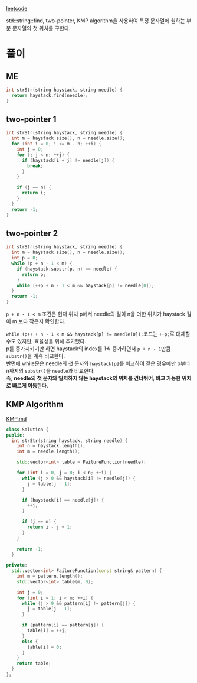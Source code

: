 [leetcode](https://leetcode.com/problems/find-the-index-of-the-first-occurrence-in-a-string/description/)   

std::string::find, two-pointer, KMP algorithm을 사용하여 특정 문자열에 원하는 부분 문자열의 첫 위치를 구한다.   

# 풀이
## ME
```cpp
int strStr(string haystack, string needle) {
  return haystack.find(needle);
}
```

## two-pointer 1
```cpp
int strStr(string haystack, string needle) {
  int m = haystack.size(), n = needle.size();
  for (int i = 0; i <= m - n; ++i) {
    int j = 0;
    for (; j < n; ++j) {
      if (haystack[i + j] != needle[j]) {
        break;
      }
    }

    if (j == n) {
      return i;
    }
  }
  return -1;
}
```

## two-pointer 2
```cpp
int strStr(string haystack, string needle) {
  int m = haystack.size(), n = needle.size();
  int p = 0;
  while (p + n - 1 < m) {
    if (haystack.substr(p, n) == needle) {
      return p;
    }
    while (++p + n - 1 < m && haystack[p] != needle[0]);
  }
  return -1;
}
```
`p + n - 1 < m` 조건은 현재 위치 p에서 needle의 길이 n을 더한 위치가 haystack 길이 m 보다 작은지 확인한다.   

`while (p++ + n - 1 < m && haystack[p] != needle[0]);`코드는 `++p;`로 대체할 수도 있지만, 효율성을 위해 추가됐다.   
p를 증가시키기만 하면 haystack의 index를 1씩 증가하면서 `p + n - 1`만큼 `substr()`을 계속 비교한다.   
반면에 while문은 needle의 첫 문자와 `haystack[p]`를 비교하여 같은 경우에만 p부터 n까지의 `substr()`을 `needle`과 비교한다.   
즉, **needle의 첫 문자와 일치하지 않는 haystack의 위치를 건너뛰어, 비교 가능한 위치로 빠르게 이동**한다.   

## KMP Algorithm
[KMP.md](/1_Algorithm/11_KMP.md)   
```cpp
class Solution {
public:
  int strStr(string haystack, string needle) {
    int n = haystack.length();
    int m = needle.length();

    std::vector<int> table = FailureFunction(needle);

    for (int i = 0, j = 0; i < n; ++i) {
      while (j > 0 && haystack[i] != needle[j]) {
        j = table[j - 1];
      }

      if (haystack[i] == needle[j]) {
        ++j;
      }

      if (j == m) {
        return i - j + 1;
      }
    }
    
    return -1;
  }

private:
  std::vector<int> FailureFunction(const string& pattern) {
    int m = pattern.length();
    std::vector<int> table(m, 0);

    int j = 0;
    for (int i = 1; i < m; ++i) {
      while (j > 0 && pattern[i] != pattern[j]) {
        j = table[j - 1];
      }

      if (pattern[i] == pattern[j]) {
        table[i] = ++j;
      }
      else {
        table[i] = 0;
      }
    }
    return table;
  }
};
```